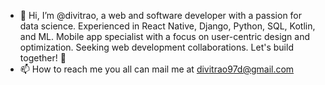 - 👋 Hi, I’m @divitrao, a web and software developer with a passion for data science. Experienced in React Native, Django, Python, SQL, Kotlin, and ML. Mobile app specialist with a focus on user-centric design and optimization. Seeking web development collaborations. Let's build together! 🚀
- 📫 How to reach me you all can mail me at divitrao97d@gmail.com

<!---
divitrao/divitrao is a ✨ special ✨ repository because its `README.md` (this file) appears on your GitHub profile.
You can click the Preview link to take a look at your changes.
--->
